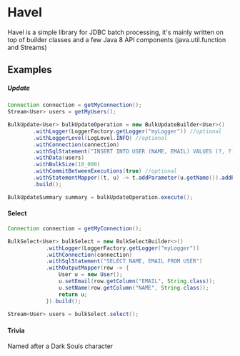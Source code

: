 # Havel

Havel is a simple library for JDBC batch processing, it's mainly written on top of builder classes and a few Java 8 API components (java.util.function and Streams)

## Examples

##### Update

```java
Connection connection = getMyConnection();
Stream<User> users = getMyUsers();

BulkUpdate<User> bulkUpdateOperation = new BulkUpdateBuilder<User>()
		.withLogger(LoggerFactory.getLogger("myLogger")) //optional
		.withLoggerLevel(LogLevel.INFO) //optional
		.withConnection(connection)
		.withSqlStatement("INSERT INTO USER (NAME, EMAIL) VALUES (?, ?)")
		.withData(users)
		.withBulkSize(10_000)
		.withCommitBetweenExecutions(true) //optional
		.withStatementMapper((t, u) -> t.addParameter(u.getName()).addParameter(u.getEmail()))
		.build();

BulkUpdateSummary summary = bulkUpdateOperation.execute();

```
#### Select

```java
Connection connection = getMyConnection();

BulkSelect<User> bulkSelect = new BulkSelectBuilder<>()
			.withLogger(LoggerFactory.getLogger("myLogger"))
			.withConnection(connection)
			.withSqlStatement("SELECT NAME, EMAIL FROM USER")
			.withOutputMapper(row -> {
				User u = new User();
				u.setEmail(row.getColumn("EMAIL", String.class));
				u.setName(row.getColumn("NAME", String.class));
				return u;
			}).build();
			
Stream<User> users = bulkSelect.select();

```


#### Trivia
Named after a Dark Souls character
